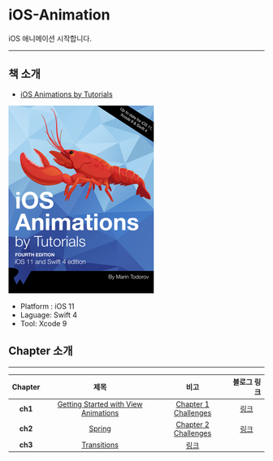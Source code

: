# iOS-Animation

iOS 애니메이션 시작합니다.

------

## 책 소개

- [iOS Animations by Tutorials](https://store.raywenderlich.com/products/ios-animations-by-tutorials)

![](./img/img_1.png)

  - Platform : iOS 11
  - Laguage: Swift 4
  - Tool: Xcode 9

## Chapter 소개
---

|  <center>Chapter</center> |  <center> 제목 </center> |  <center> 비고 </center> | 블로그 링크 |
|:--------|:--------:|--------:|--------:|
|<center> **ch1** </center> | <center> [Getting Started with View Animations](./Chapter/ch1) </center> | <center>[Chapter 1 Challenges](./Chapter/ch1_Challenges)</center> | <center>[링크](http://linsaeng.tistory.com/12)</center>
|<center> **ch2** </center>| <center> [Spring](./Chapter/ch2) </center> | <center>[Chapter 2 Challenges](./Chapter/ch2_Challenges)</center> | <center>[링크](http://linsaeng.tistory.com/16)</center>
|<center> **ch3** </center>| <center> [Transitions](./Chapter/ch3) </center> | <center>[링크](http://linsaeng.tistory.com/17)</center> |
